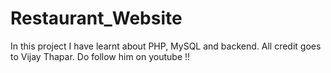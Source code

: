 # Restaurant_Website
 In this project I have learnt about PHP, MySQL and backend. All credit goes to Vijay Thapar. Do follow him on youtube !!
